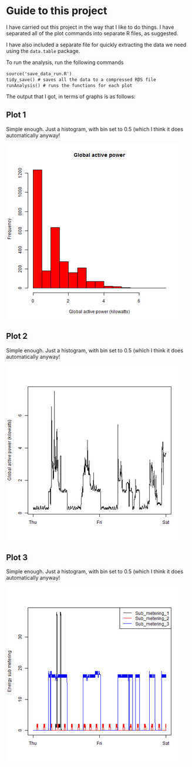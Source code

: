 Guide to this project
==============


I have carried out this project in the way that I like to do things. I have separated all of the plot commands into separate R files, as suggested. 

I have also included a separate file for quickly extracting the data we need using the `data.table` package.

To run the analysis, run the following commands

```
source('save_data_run.R')
tidy_save() # saves all the data to a compressed RDS file
runAnalysis() # runs the functions for each plot
```

The output that I got, in terms of graphs is as follows:

Plot 1
------

Simple enough. Just a histogram, with bin set to 0.5 (which I think it does automatically anyway!

![The first plot we had to do!](plot1.png) 

Plot 2
------

Simple enough. Just a histogram, with bin set to 0.5 (which I think it does automatically anyway!

![The first plot we had to do!](plot2.png) 

Plot 3
------

Simple enough. Just a histogram, with bin set to 0.5 (which I think it does automatically anyway!

![The first plot we had to do!](plot3.png) 


